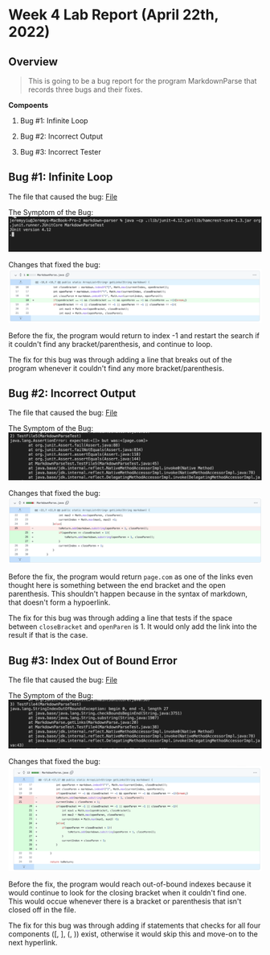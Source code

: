 # Week 4 Lab Report (April 22th, 2022)
## Overview
> This is going to be a bug report for the program MarkdownParse that records three bugs and their fixes. 

**Compoents**
1) Bug #1: Infinite Loop

2) Bug #2: Incorrect Output

3) Bug #3: Incorrect Tester

## Bug #1: Infinite Loop
The file that caused the bug: [File](https://github.com/jeyiu/markdown-parser/blob/main/test-file-4.md)

The Symptom of the Bug: 
![Symptom 1](report-2-img-2.png)

Changes that fixed the bug: 
![Code Diff 1](report-2-img-1.png)

Before the fix, the program would return to index -1 and restart the search if it couldn't find any bracket/parenthesis, and continue to loop. 

The fix for this bug was through adding a line that breaks out of the program whenever it couldn't find any more bracket/parenthesis. 

## Bug #2: Incorrect Output
The file that caused the bug: [File](https://github.com/jeyiu/markdown-parser/blob/main/test-file5.md)

The Symptom of the Bug: 
![Symptom 2](report-2-img-4.png)

Changes that fixed the bug: 
![Code Diff 2](report-2-img-3.png)

Before the fix, the program would return `page.com` as one of the links even thought here is something between the end bracket and the open parenthesis. This shouldn't happen because in the syntax of markdown, that doesn't form a hypoerlink.  

The fix for this bug was through adding a line that tests if the space between `closeBracket` and `openParen` is 1. It would only add the link into the result if that is the case. 

## Bug #3: Index Out of Bound Error
The file that caused the bug: [File](https://github.com/jeyiu/markdown-parser/blob/main/test-file4.md)

The Symptom of the Bug: 
![Symptom 2](report-2-img-6.png)

Changes that fixed the bug: 
![Code Diff 2](report-2-img-5.png)

Before the fix, the program would reach out-of-bound indexes because it would continue to look for the closing bracket when it couldn't find one. This would occue whenever there is a bracket or parenthesis that isn't closed off in the file. 

The fix for this bug was through adding if statements that checks for all four components ([, ], (, )) exist, otherwise it would skip this and move-on to the next hyperlink. 